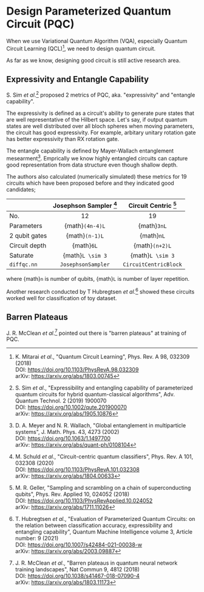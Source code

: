 # Design Parameterized Quantum Circuit (PQC)


When we use Variational Quantum Algorithm (VQA), especially Quantum
Circuit Learning (QCL)[^1], we need to design quantum circuit.

As far as we know, designing good circuit is still active research area.

## Expressivity and Entangle Capability

S. Sim _et al_.[^2] proposed 2 metrics of PQC, aka. "expressivity"
and "entangle capability".

The expressivity is defined as a circuit's ability to generate pure
states that are well representative of the Hilbert space.
Let's say, if output quantum states are well distributed over all
bloch spheres when moving parameters, the circuit has good
expressivity.
For example, arbitary unitary rotation gate has better expressivity
than RX rotation gate.

The entangle capability is defined by Mayer-Wallach entanglement
mesearment[^3]. Emprically we know highly entangled circuits can
capture good representation from data structure even though shallow
depth.

The authors also calculated (numerically simulated) these metrics for
19 circuits which have been proposed before and they indicated good
candidates;

|               | Josephson Sampler [^4] | Circuit Centric [^5]  |
|---------------|:----------------------:|:---------------------:|
| No.           | 12                     | 19                    |
| Parameters    | {math}`(4n-4)L`        | {math}`3nL`           |
| 2 qubit gates | {math}`(n-1)L`         | {math}`nL`            |
| Circuit depth | {math}`6L`             | {math}`(n+2)L`        |
| Saturate      | {math}`L \sim 3`       | {math}`L \sim 3`      |
| `diffqc.nn`   | `JosephsonSampler`     | `CircuitCentricBlock` |



where {math}`n` is number of qubits, {math}`L` is number of layer repetition.

Another research conducted by T Hubregtsen _et al_.[^6] showed these
circuits worked well for classification of toy dataset.


## Barren Plateaus
J. R. McClean _et al_.[^7] pointed out there is "barren plateaus" at
training of PQC.



[^1]: K. Mitarai _et al_., "Quantum Circuit Learning", Phys. Rev. A 98,
    032309 (2018)  
    DOI: <https://doi.org/10.1103/PhysRevA.98.032309>  
    arXiv: <https://arxiv.org/abs/1803.00745>

[^2]: S. Sim _et al_., "Expressibility and entangling capability of
    parameterized quantum circuits for hybrid quantum-classical algorithms",
    Adv. Quantum Technol. 2 (2019) 1900070  
    DOI: <https://doi.org/10.1002/qute.201900070>  
    arXiv: <https://arxiv.org/abs/1905.10876>

[^3]: D. A. Meyer and N. R. Wallach, "Global entanglement in multiparticle systems",
    J. Math. Phys. 43, 4273 (2002)  
    DOI: <https://doi.org/10.1063/1.1497700>  
    arXiv: <https://arxiv.org/abs/quant-ph/0108104>

[^4]: M. Schuld _et al_., "Circuit-centric quantum classifiers",
    Phys. Rev. A 101, 032308 (2020)  
    DOI: <https://doi.org/10.1103/PhysRevA.101.032308>  
    arXiv: <https://arxiv.org/abs/1804.00633>

[^5]: M. R. Geller, "Sampling and scrambling on a chain of superconducting qubits",
    Phys. Rev. Applied 10, 024052 (2018)  
    DOI: <https://doi.org/10.1103/PhysRevApplied.10.024052>  
    arXiv: <https://arxiv.org/abs/1711.11026>

[^6]: T. Hubregtsen _et al_., "Evaluation of Parameterized Quantum
    Circuits: on the relation between classification accuracy,
    expressibility and entangling capability", Quantum Machine
    Intelligence volume 3, Article number: 9 (2021)  
    DOI: <https://doi.org/10.1007/s42484-021-00038-w>  
    arXiv: <https://arxiv.org/abs/2003.09887>

[^7]: J. R. McClean _et al_., "Barren plateaus in quantum neural network
    training landscapes", Nat Commun 9, 4812 (2018)  
    DOI: <https://doi.org/10.1038/s41467-018-07090-4>  
    arXiv: <https://arxiv.org/abs/1803.11173>
